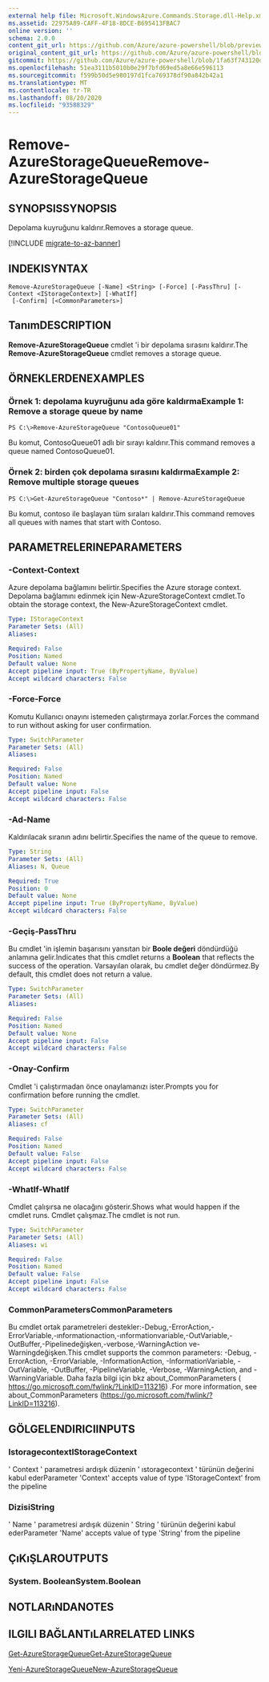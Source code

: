 ```yaml
---
external help file: Microsoft.WindowsAzure.Commands.Storage.dll-Help.xml
ms.assetid: 22975A89-CAFF-4F18-8DCE-B695413FBAC7
online version: ''
schema: 2.0.0
content_git_url: https://github.com/Azure/azure-powershell/blob/preview/src/Storage/Commands.Storage/help/Remove-AzureStorageQueue.md
original_content_git_url: https://github.com/Azure/azure-powershell/blob/preview/src/Storage/Commands.Storage/help/Remove-AzureStorageQueue.md
gitcommit: https://github.com/Azure/azure-powershell/blob/1fa63f743120d7a7cd6cbb28ee43cd0f4c654af9
ms.openlocfilehash: 51ea3111b5010b0e29f7bfd69ed5a8e66e596113
ms.sourcegitcommit: f599b50d5e980197d1fca769378df90a842b42a1
ms.translationtype: MT
ms.contentlocale: tr-TR
ms.lasthandoff: 08/20/2020
ms.locfileid: "93588329"
---
```

# <span data-ttu-id="c775d-101">Remove-AzureStorageQueue</span><span class="sxs-lookup"><span data-stu-id="c775d-101">Remove-AzureStorageQueue</span></span>

## <span data-ttu-id="c775d-102">SYNOPSIS</span><span class="sxs-lookup"><span data-stu-id="c775d-102">SYNOPSIS</span></span>
<span data-ttu-id="c775d-103">Depolama kuyruğunu kaldırır.</span><span class="sxs-lookup"><span data-stu-id="c775d-103">Removes a storage queue.</span></span>

[!INCLUDE [migrate-to-az-banner](../../includes/migrate-to-az-banner.md)]

## <span data-ttu-id="c775d-104">INDEKI</span><span class="sxs-lookup"><span data-stu-id="c775d-104">SYNTAX</span></span>

```
Remove-AzureStorageQueue [-Name] <String> [-Force] [-PassThru] [-Context <IStorageContext>] [-WhatIf]
 [-Confirm] [<CommonParameters>]
```

## <span data-ttu-id="c775d-105">Tanım</span><span class="sxs-lookup"><span data-stu-id="c775d-105">DESCRIPTION</span></span>
<span data-ttu-id="c775d-106">**Remove-AzureStorageQueue** cmdlet 'i bir depolama sırasını kaldırır.</span><span class="sxs-lookup"><span data-stu-id="c775d-106">The **Remove-AzureStorageQueue** cmdlet removes a storage queue.</span></span>

## <span data-ttu-id="c775d-107">ÖRNEKLERDEN</span><span class="sxs-lookup"><span data-stu-id="c775d-107">EXAMPLES</span></span>

### <span data-ttu-id="c775d-108">Örnek 1: depolama kuyruğunu ada göre kaldırma</span><span class="sxs-lookup"><span data-stu-id="c775d-108">Example 1: Remove a storage queue by name</span></span>
```
PS C:\>Remove-AzureStorageQueue "ContosoQueue01"
```

<span data-ttu-id="c775d-109">Bu komut, ContosoQueue01 adlı bir sırayı kaldırır.</span><span class="sxs-lookup"><span data-stu-id="c775d-109">This command removes a queue named ContosoQueue01.</span></span>

### <span data-ttu-id="c775d-110">Örnek 2: birden çok depolama sırasını kaldırma</span><span class="sxs-lookup"><span data-stu-id="c775d-110">Example 2: Remove multiple storage queues</span></span>
```
PS C:\>Get-AzureStorageQueue "Contoso*" | Remove-AzureStorageQueue
```

<span data-ttu-id="c775d-111">Bu komut, contoso ile başlayan tüm sıraları kaldırır.</span><span class="sxs-lookup"><span data-stu-id="c775d-111">This command removes all queues with names that start with Contoso.</span></span>

## <span data-ttu-id="c775d-112">PARAMETRELERINE</span><span class="sxs-lookup"><span data-stu-id="c775d-112">PARAMETERS</span></span>

### <span data-ttu-id="c775d-113">-Context</span><span class="sxs-lookup"><span data-stu-id="c775d-113">-Context</span></span>
<span data-ttu-id="c775d-114">Azure depolama bağlamını belirtir.</span><span class="sxs-lookup"><span data-stu-id="c775d-114">Specifies the Azure storage context.</span></span>
<span data-ttu-id="c775d-115">Depolama bağlamını edinmek için New-AzureStorageContext cmdlet.</span><span class="sxs-lookup"><span data-stu-id="c775d-115">To obtain the storage context, the New-AzureStorageContext cmdlet.</span></span>

```yaml
Type: IStorageContext
Parameter Sets: (All)
Aliases: 

Required: False
Position: Named
Default value: None
Accept pipeline input: True (ByPropertyName, ByValue)
Accept wildcard characters: False
```

### <span data-ttu-id="c775d-116">-Force</span><span class="sxs-lookup"><span data-stu-id="c775d-116">-Force</span></span>
<span data-ttu-id="c775d-117">Komutu Kullanıcı onayını istemeden çalıştırmaya zorlar.</span><span class="sxs-lookup"><span data-stu-id="c775d-117">Forces the command to run without asking for user confirmation.</span></span>

```yaml
Type: SwitchParameter
Parameter Sets: (All)
Aliases: 

Required: False
Position: Named
Default value: None
Accept pipeline input: False
Accept wildcard characters: False
```

### <span data-ttu-id="c775d-118">-Ad</span><span class="sxs-lookup"><span data-stu-id="c775d-118">-Name</span></span>
<span data-ttu-id="c775d-119">Kaldırılacak sıranın adını belirtir.</span><span class="sxs-lookup"><span data-stu-id="c775d-119">Specifies the name of the queue to remove.</span></span>

```yaml
Type: String
Parameter Sets: (All)
Aliases: N, Queue

Required: True
Position: 0
Default value: None
Accept pipeline input: True (ByPropertyName, ByValue)
Accept wildcard characters: False
```

### <span data-ttu-id="c775d-120">-Geçiş</span><span class="sxs-lookup"><span data-stu-id="c775d-120">-PassThru</span></span>
<span data-ttu-id="c775d-121">Bu cmdlet 'in işlemin başarısını yansıtan bir **Boole değeri** döndürdüğü anlamına gelir.</span><span class="sxs-lookup"><span data-stu-id="c775d-121">Indicates that this cmdlet returns a **Boolean** that reflects the success of the operation.</span></span>
<span data-ttu-id="c775d-122">Varsayılan olarak, bu cmdlet değer döndürmez.</span><span class="sxs-lookup"><span data-stu-id="c775d-122">By default, this cmdlet does not return a value.</span></span>

```yaml
Type: SwitchParameter
Parameter Sets: (All)
Aliases: 

Required: False
Position: Named
Default value: None
Accept pipeline input: False
Accept wildcard characters: False
```

### <span data-ttu-id="c775d-123">-Onay</span><span class="sxs-lookup"><span data-stu-id="c775d-123">-Confirm</span></span>
<span data-ttu-id="c775d-124">Cmdlet 'i çalıştırmadan önce onaylamanızı ister.</span><span class="sxs-lookup"><span data-stu-id="c775d-124">Prompts you for confirmation before running the cmdlet.</span></span>

```yaml
Type: SwitchParameter
Parameter Sets: (All)
Aliases: cf

Required: False
Position: Named
Default value: False
Accept pipeline input: False
Accept wildcard characters: False
```

### <span data-ttu-id="c775d-125">-WhatIf</span><span class="sxs-lookup"><span data-stu-id="c775d-125">-WhatIf</span></span>
<span data-ttu-id="c775d-126">Cmdlet çalışırsa ne olacağını gösterir.</span><span class="sxs-lookup"><span data-stu-id="c775d-126">Shows what would happen if the cmdlet runs.</span></span>
<span data-ttu-id="c775d-127">Cmdlet çalışmaz.</span><span class="sxs-lookup"><span data-stu-id="c775d-127">The cmdlet is not run.</span></span>

```yaml
Type: SwitchParameter
Parameter Sets: (All)
Aliases: wi

Required: False
Position: Named
Default value: False
Accept pipeline input: False
Accept wildcard characters: False
```

### <span data-ttu-id="c775d-128">CommonParameters</span><span class="sxs-lookup"><span data-stu-id="c775d-128">CommonParameters</span></span>
<span data-ttu-id="c775d-129">Bu cmdlet ortak parametreleri destekler:-Debug,-ErrorAction,-ErrorVariable,-ınformationaction,-ınformationvariable,-OutVariable,-OutBuffer,-Pipelinedeğişken,-verbose,-WarningAction ve-Warningdeğişken.</span><span class="sxs-lookup"><span data-stu-id="c775d-129">This cmdlet supports the common parameters: -Debug, -ErrorAction, -ErrorVariable, -InformationAction, -InformationVariable, -OutVariable, -OutBuffer, -PipelineVariable, -Verbose, -WarningAction, and -WarningVariable.</span></span> <span data-ttu-id="c775d-130">Daha fazla bilgi için bkz about_CommonParameters ( https://go.microsoft.com/fwlink/?LinkID=113216) .</span><span class="sxs-lookup"><span data-stu-id="c775d-130">For more information, see about_CommonParameters (https://go.microsoft.com/fwlink/?LinkID=113216).</span></span>

## <span data-ttu-id="c775d-131">GÖLGELENDIRICI</span><span class="sxs-lookup"><span data-stu-id="c775d-131">INPUTS</span></span>

### <span data-ttu-id="c775d-132">Istoragecontext</span><span class="sxs-lookup"><span data-stu-id="c775d-132">IStorageContext</span></span>

<span data-ttu-id="c775d-133">' Context ' parametresi ardışık düzenin ' ıstoragecontext ' türünün değerini kabul eder</span><span class="sxs-lookup"><span data-stu-id="c775d-133">Parameter 'Context' accepts value of type 'IStorageContext' from the pipeline</span></span>

### <span data-ttu-id="c775d-134">Dizisi</span><span class="sxs-lookup"><span data-stu-id="c775d-134">String</span></span>

<span data-ttu-id="c775d-135">' Name ' parametresi ardışık düzenin ' String ' türünün değerini kabul eder</span><span class="sxs-lookup"><span data-stu-id="c775d-135">Parameter 'Name' accepts value of type 'String' from the pipeline</span></span>

## <span data-ttu-id="c775d-136">ÇıKıŞLAR</span><span class="sxs-lookup"><span data-stu-id="c775d-136">OUTPUTS</span></span>

### <span data-ttu-id="c775d-137">System. Boolean</span><span class="sxs-lookup"><span data-stu-id="c775d-137">System.Boolean</span></span>

## <span data-ttu-id="c775d-138">NOTLARıNDA</span><span class="sxs-lookup"><span data-stu-id="c775d-138">NOTES</span></span>

## <span data-ttu-id="c775d-139">ILGILI BAĞLANTıLAR</span><span class="sxs-lookup"><span data-stu-id="c775d-139">RELATED LINKS</span></span>

[<span data-ttu-id="c775d-140">Get-AzureStorageQueue</span><span class="sxs-lookup"><span data-stu-id="c775d-140">Get-AzureStorageQueue</span></span>](./Get-AzureStorageQueue.md)

[<span data-ttu-id="c775d-141">Yeni-AzureStorageQueue</span><span class="sxs-lookup"><span data-stu-id="c775d-141">New-AzureStorageQueue</span></span>](./New-AzureStorageQueue.md)
